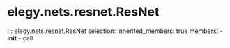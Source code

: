 
# elegy.nets.resnet.ResNet

::: elegy.nets.resnet.ResNet
    selection:
        inherited_members: true
        members:
            - __init__
            - call
        